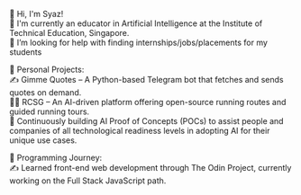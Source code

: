 👋 Hi, I'm Syaz! <br/>
🌱 I'm currently an educator in Artificial Intelligence at the Institute of Technical Education, Singapore. <br/>
🤔 I’m looking for help with finding internships/jobs/placements for my students


🔭 Personal Projects: <br/>
✍️ Gimme Quotes – A Python-based Telegram bot that fetches and sends quotes on demand. <br/>
🏃‍♂ RCSG – An AI-driven platform offering open-source running routes and guided running tours. <br/>
🤖 Continuously building AI Proof of Concepts (POCs) to assist people and companies of all technological readiness levels in adopting AI for their unique use cases. <br/>

🔭 Programming Journey: <br/>
✍️ Learned front-end web development through The Odin Project, currently working on the Full Stack JavaScript path. <br/>


<!--
**nawzaysfinah/nawzaysfinah** is a ✨ _special_ ✨ repository because its `README.md` (this file) appears on your GitHub profile.

Here are some ideas to get you started:

- 🔭 Currently working on Gimme Quotes
- 🌱 I’m currently learning Python, JavaScript, p5, React.
**- 👯 I’m looking to collaborate on ...
**- 🤔 I’m looking for help with ...
**- 💬 Ask me about ...
**- 📫 How to reach me: ...
-->
